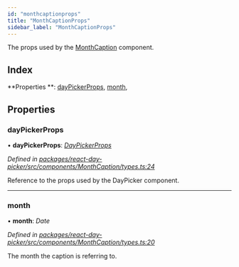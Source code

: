 ```yaml
---
id: "monthcaptionprops"
title: "MonthCaptionProps"
sidebar_label: "MonthCaptionProps"
---
```


The props used by the [MonthCaption](../index.md#monthcaption) component.

## Index

**Properties **: [dayPickerProps](monthcaptionprops.md#daypickerprops), [month](monthcaptionprops.md#month), 

## Properties

###  dayPickerProps

• **dayPickerProps**: *[DayPickerProps](daypickerprops.md)*

*Defined in [packages/react-day-picker/src/components/MonthCaption/types.ts:24](https://github.com/gpbl/react-day-picker/blob/a13347e4/packages/react-day-picker/src/components/MonthCaption/types.ts#L24)*

Reference to the props used by the DayPicker component.

___

###  month

• **month**: *Date*

*Defined in [packages/react-day-picker/src/components/MonthCaption/types.ts:20](https://github.com/gpbl/react-day-picker/blob/a13347e4/packages/react-day-picker/src/components/MonthCaption/types.ts#L20)*

The month the caption is referring to.
